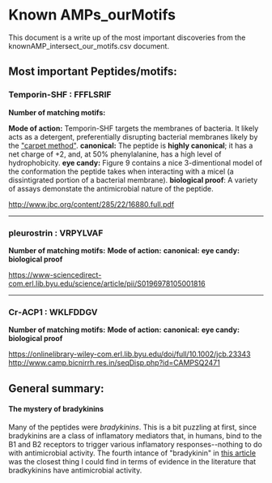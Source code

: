 # Known AMPs_ourMotifs

This document is a write up of the most important discoveries from the knownAMP_intersect_our_motifs.csv document.

## Most important Peptides/motifs:

### Temporin-SHF : FFFLSRIF

**Number of matching motifs:** 

**Mode of action:** Temporin-SHF targets the membranes of bacteria. It likely acts as a detergent, preferentially disrupting bacterial membranes likely by the ["carpet method"](https://www.researchgate.net/figure/A-model-of-a-carpet-like-mechanism-for-membrane-disruption-In-this-model-the-peptides_fig2_23981203).
**canonical:** The peptide is **highly canonical**; it has a net charge of +2, and, at 50% phenylalanine, has a high level of hydrophobicity.
**eye candy:** Figure 9 contains a nice 3-dimentional model of the conformation the peptide takes when interacting with a micel (a dissintigrated portion of a bacterial membrane).
**biological proof**: A variety of assays demonstate the antimicrobial nature of the peptide.

http://www.jbc.org/content/285/22/16880.full.pdf

--------
### 	pleurostrin : VRPYLVAF

**Number of matching motifs:**
**Mode of action:**
**canonical:**
**eye candy:**
**biological proof**

https://www-sciencedirect-com.erl.lib.byu.edu/science/article/pii/S0196978105001816

--------

### Cr‐ACP1 : WKLFDDGV

**Number of matching motifs:**
**Mode of action:**
**canonical:**
**eye candy:** 
**biological proof**

https://onlinelibrary-wiley-com.erl.lib.byu.edu/doi/full/10.1002/jcb.23343 http://www.camp.bicnirrh.res.in/seqDisp.php?id=CAMPSQ2471

## General summary:

#### The mystery of bradykinins

Many of the peptides were *bradykinins*. This is a bit puzzling at first, since bradykinins are a class of inflamatory mediators that, in humans, bind to the B1 and B2 receptors to trigger various inflamatory responses--nothing to do with antimicrobial activity. The fourth intance of "bradykinin" in [this article](http://www.jbc.org/content/280/41/34832.full) was the closest thing I could find in terms of evidence in the literature that bradkykinins have antimicrobial activity.
